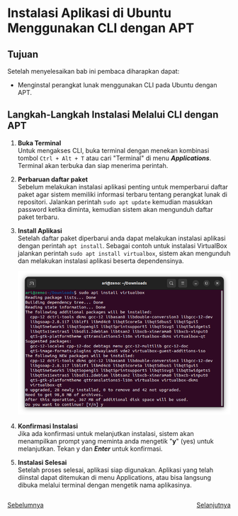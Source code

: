 # Instalasi Aplikasi di Ubuntu  Menggunakan CLI dengan APT
## Tujuan
Setelah menyelesaikan bab ini pembaca diharapkan dapat:
- Menginstal perangkat lunak menggunakan CLI pada Ubuntu dengan APT.

## Langkah-Langkah Instalasi Melalui CLI dengan APT
1. **Buka Terminal**<br>
   Untuk mengakses CLI, buka terminal dengan menekan kombinasi tombol `Ctrl + Alt + T` atau cari "Terminal" di menu ***Applications***. Terminal akan terbuka dan siap menerima perintah.
2. **Perbaruan daftar paket**<br>
   Sebelum melakukan instalasi aplikasi penting untuk memperbarui daftar paket agar sistem memiliki informasi terbaru tentang perangkat lunak di repositori. Jalankan perintah `sudo apt update` kemudian masukkan password ketika diminta, kemudian sistem akan mengunduh daftar paket terbaru.
3. **Install Aplikasi**<br>
   Setelah daftar paket diperbarui anda dapat melakukan instalasi aplikasi dengan perintah `apt install`. Sebagai contoh untuk instalasi VirtualBox jalankan perintah `sudo apt install virtualbox`, sistem akan mengunduh dan melakukan instalasi aplikasi beserta dependensinya.

   <center> 

   ![icon](img/install_vb.png)

   </center>

4. **Konfirmasi Instalasi**<br>
   Jika ada konfirmasi untuk melanjutkan instalasi, sistem akan menampilkan prompt yang meminta anda mengetik "**y**" (yes) untuk melanjutkan. Tekan y dan ***Enter*** untuk konfirmasi.
5. **Instalasi Selesai**<br>
   Setelah proses selesai, aplikasi siap digunakan. Aplikasi yang telah diinstal dapat ditemukan di menu Applications, atau bisa langsung dibuka melalui terminal dengan mengetik nama aplikasinya.

 
<div style="display: flex; justify-content: space-between;">

<span>

[Sebelumnya](./instalasi_gui_synaptic.md) 

</span>

<span>

[Selanjutnya](./instalasi_cli_flatpak.md) 

</span>

</div>